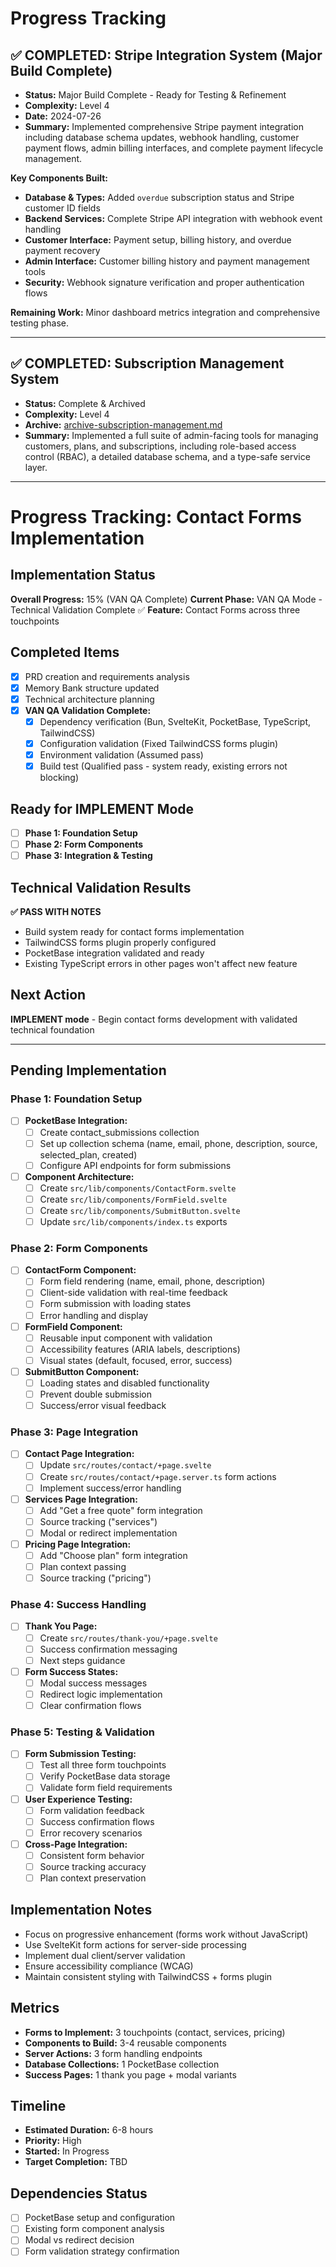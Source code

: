 # Progress Tracking

## ✅ COMPLETED: Stripe Integration System (Major Build Complete)
- **Status:** Major Build Complete - Ready for Testing & Refinement
- **Complexity:** Level 4
- **Date:** 2024-07-26
- **Summary:** Implemented comprehensive Stripe payment integration including database schema updates, webhook handling, customer payment flows, admin billing interfaces, and complete payment lifecycle management.

**Key Components Built:**
- **Database & Types:** Added `overdue` subscription status and Stripe customer ID fields
- **Backend Services:** Complete Stripe API integration with webhook event handling
- **Customer Interface:** Payment setup, billing history, and overdue payment recovery
- **Admin Interface:** Customer billing history and payment management tools
- **Security:** Webhook signature verification and proper authentication flows

**Remaining Work:** Minor dashboard metrics integration and comprehensive testing phase.

---

## ✅ COMPLETED: Subscription Management System
- **Status:** Complete & Archived
- **Complexity:** Level 4
- **Archive:** [archive-subscription-management.md](mdc:memory-bank/archive/archive-subscription-management.md)
- **Summary:** Implemented a full suite of admin-facing tools for managing customers, plans, and subscriptions, including role-based access control (RBAC), a detailed database schema, and a type-safe service layer.

---

# Progress Tracking: Contact Forms Implementation

## Implementation Status
**Overall Progress:** 15% (VAN QA Complete)
**Current Phase:** VAN QA Mode - Technical Validation Complete ✅
**Feature:** Contact Forms across three touchpoints

## Completed Items
- [x] PRD creation and requirements analysis
- [x] Memory Bank structure updated
- [x] Technical architecture planning
- [x] **VAN QA Validation Complete:**
  - [x] Dependency verification (Bun, SvelteKit, PocketBase, TypeScript, TailwindCSS)
  - [x] Configuration validation (Fixed TailwindCSS forms plugin)
  - [x] Environment validation (Assumed pass)
  - [x] Build test (Qualified pass - system ready, existing errors not blocking)

## Ready for IMPLEMENT Mode
- [ ] **Phase 1: Foundation Setup**
- [ ] **Phase 2: Form Components**
- [ ] **Phase 3: Integration & Testing**

## Technical Validation Results
**✅ PASS WITH NOTES**
- Build system ready for contact forms implementation
- TailwindCSS forms plugin properly configured
- PocketBase integration validated and ready
- Existing TypeScript errors in other pages won't affect new feature

## Next Action
**IMPLEMENT mode** - Begin contact forms development with validated technical foundation

---

## Pending Implementation

### **Phase 1: Foundation Setup**
- [ ] **PocketBase Integration:**
  - [ ] Create contact_submissions collection
  - [ ] Set up collection schema (name, email, phone, description, source, selected_plan, created)
  - [ ] Configure API endpoints for form submissions

- [ ] **Component Architecture:**
  - [ ] Create `src/lib/components/ContactForm.svelte`
  - [ ] Create `src/lib/components/FormField.svelte`
  - [ ] Create `src/lib/components/SubmitButton.svelte`
  - [ ] Update `src/lib/components/index.ts` exports

### **Phase 2: Form Components**
- [ ] **ContactForm Component:**
  - [ ] Form field rendering (name, email, phone, description)
  - [ ] Client-side validation with real-time feedback
  - [ ] Form submission with loading states
  - [ ] Error handling and display

- [ ] **FormField Component:**
  - [ ] Reusable input component with validation
  - [ ] Accessibility features (ARIA labels, descriptions)
  - [ ] Visual states (default, focused, error, success)

- [ ] **SubmitButton Component:**
  - [ ] Loading states and disabled functionality
  - [ ] Prevent double submission
  - [ ] Success/error visual feedback

### **Phase 3: Page Integration**
- [ ] **Contact Page Integration:**
  - [ ] Update `src/routes/contact/+page.svelte`
  - [ ] Create `src/routes/contact/+page.server.ts` form actions
  - [ ] Implement success/error handling

- [ ] **Services Page Integration:**
  - [ ] Add "Get a free quote" form integration
  - [ ] Source tracking ("services")
  - [ ] Modal or redirect implementation

- [ ] **Pricing Page Integration:**
  - [ ] Add "Choose plan" form integration
  - [ ] Plan context passing
  - [ ] Source tracking ("pricing")

### **Phase 4: Success Handling**
- [ ] **Thank You Page:**
  - [ ] Create `src/routes/thank-you/+page.svelte`
  - [ ] Success confirmation messaging
  - [ ] Next steps guidance

- [ ] **Form Success States:**
  - [ ] Modal success messages
  - [ ] Redirect logic implementation
  - [ ] Clear confirmation flows

### **Phase 5: Testing & Validation**
- [ ] **Form Submission Testing:**
  - [ ] Test all three form touchpoints
  - [ ] Verify PocketBase data storage
  - [ ] Validate form field requirements

- [ ] **User Experience Testing:**
  - [ ] Form validation feedback
  - [ ] Success confirmation flows
  - [ ] Error recovery scenarios

- [ ] **Cross-Page Integration:**
  - [ ] Consistent form behavior
  - [ ] Source tracking accuracy
  - [ ] Plan context preservation

## Implementation Notes
- Focus on progressive enhancement (forms work without JavaScript)
- Use SvelteKit form actions for server-side processing
- Implement dual client/server validation
- Ensure accessibility compliance (WCAG)
- Maintain consistent styling with TailwindCSS + forms plugin

## Metrics
- **Forms to Implement:** 3 touchpoints (contact, services, pricing)
- **Components to Build:** 3-4 reusable components
- **Server Actions:** 3 form handling endpoints
- **Database Collections:** 1 PocketBase collection
- **Success Pages:** 1 thank you page + modal variants

## Timeline
- **Estimated Duration:** 6-8 hours
- **Priority:** High
- **Started:** In Progress
- **Target Completion:** TBD

## Dependencies Status
- [ ] PocketBase setup and configuration
- [ ] Existing form component analysis
- [ ] Modal vs redirect decision
- [ ] Form validation strategy confirmation 